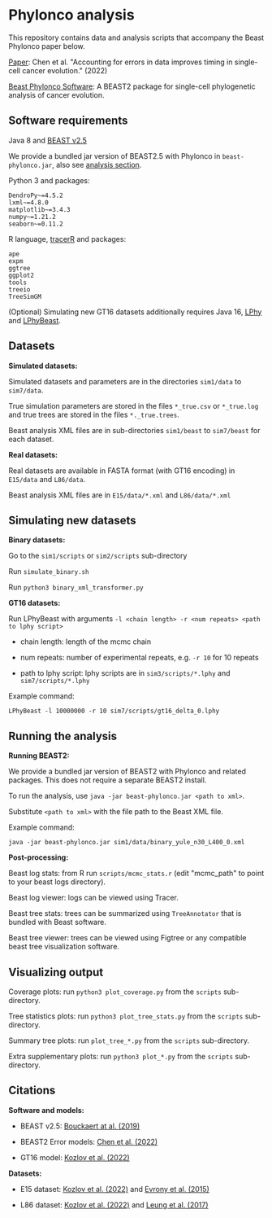 # Phylonco analysis
This repository contains data and analysis scripts that accompany the Beast Phylonco paper below.

[Paper](https://doi.org/10.1101/2021.03.17.435906): Chen et al. "Accounting for errors in data improves timing in single-cell cancer evolution." (2022)

[Beast Phylonco Software](https://www.github.com/bioDS/beast-phylonco): A BEAST2 package for single-cell phylogenetic analysis of cancer evolution.

## Software requirements
Java 8 and [BEAST v2.5](https://github.com/CompEvol/beast2) 

We provide a bundled jar version of BEAST2.5 with Phylonco in `beast-phylonco.jar`, also see [analysis section](https://github.com/bioDS/beast-phylonco-paper/edit/main/README.md#running-the-analysis).

Python 3 and packages: 
```
DendroPy~=4.5.2
lxml~=4.8.0
matplotlib~=3.4.3
numpy~=1.21.2
seaborn~=0.11.2
```

R language, [tracerR](https://github.com/walterxie/TraceR) and packages: 
```
ape
expm
ggtree
ggplot2
tools
treeio
TreeSimGM
```

(Optional) Simulating new GT16 datasets additionally requires Java 16, [LPhy](https://github.com/LinguaPhylo/linguaPhylo) and [LPhyBeast](https://github.com/LinguaPhylo/LPhyBeast). 

## Datasets
**Simulated datasets:**

Simulated datasets and parameters are in the directories `sim1/data` to `sim7/data`. 

True simulation parameters are stored in the files `*_true.csv` or `*_true.log` and true trees are stored in the files `*._true.trees`. 

Beast analysis XML files are in sub-directories `sim1/beast` to `sim7/beast` for each dataset.

**Real datasets:**

Real datasets are available in FASTA format (with GT16 encoding) in `E15/data` and `L86/data`.

Beast analysis XML files are in `E15/data/*.xml` and `L86/data/*.xml`

## Simulating new datasets
**Binary datasets:**

Go to the `sim1/scripts` or `sim2/scripts` sub-directory

Run `simulate_binary.sh`

Run `python3 binary_xml_transformer.py`

**GT16 datasets:**

Run LPhyBeast with arguments `-l <chain length> -r <num repeats> <path to lphy script>`

* chain length: length of the mcmc chain

* num repeats: number of experimental repeats, e.g. `-r 10` for 10 repeats

* path to lphy script: lphy scripts are in `sim3/scripts/*.lphy` and `sim7/scripts/*.lphy`

Example command:

`LPhyBeast -l 10000000 -r 10 sim7/scripts/gt16_delta_0.lphy`

## Running the analysis
**Running BEAST2:**

We provide a bundled jar version of BEAST2 with Phylonco and related packages. This does not require a separate BEAST2 install.

To run the analysis, use `java -jar beast-phylonco.jar <path to xml>`.

Substitute `<path to xml>` with the file path to the Beast XML file. 

Example command:

`java -jar beast-phylonco.jar sim1/data/binary_yule_n30_L400_0.xml`

**Post-processing:**

Beast log stats: from R run `scripts/mcmc_stats.r` (edit "mcmc_path" to point to your beast logs directory).

Beast log viewer: logs can be viewed using Tracer.

Beast tree stats: trees can be summarized using `TreeAnnotator` that is bundled with Beast software.

Beast tree viewer: trees can be viewed using Figtree or any compatible beast tree visualization software.

## Visualizing output 
Coverage plots: run `python3 plot_coverage.py` from the `scripts` sub-directory.

Tree statistics plots: run `python3 plot_tree_stats.py` from the `scripts` sub-directory.

Summary tree plots: run `plot_tree_*.py` from the `scripts` sub-directory.

Extra supplementary plots: run `python3 plot_*.py` from the `scripts` sub-directory.

## Citations
**Software and models:**

* BEAST v2.5: [Bouckaert at al. (2019)](https://doi.org/10.1371/journal.pcbi.1006650)

* BEAST2 Error models: [Chen et al. (2022)](https://doi.org/10.1101/2021.03.17.435906)

* GT16 model: [Kozlov et al. (2022)](https://doi.org/10.1186/s13059-021-02583-w) 

**Datasets:**

* E15 dataset: [Kozlov et al. (2022)](https://doi.org/10.1186/s13059-021-02583-w) and [Evrony et al. (2015)](https://doi.org/10.1016/j.neuron.2014.12.028)

* L86 dataset: [Kozlov et al. (2022)](https://doi.org/10.1186/s13059-021-02583-w) and [Leung et al. (2017)](http://www.genome.org/cgi/doi/10.1101/gr.209973.116.)
